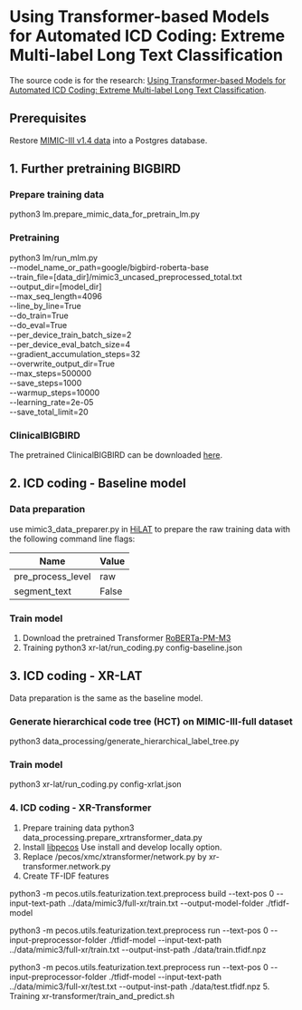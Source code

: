 # Using Transformer-based Models for Automated ICD Coding: Extreme Multi-label Long Text Classification

The source code is for the research: [Using Transformer-based Models for Automated ICD Coding: Extreme Multi-label Long Text Classification](https://).

## Prerequisites
Restore [MIMIC-III v1.4 data](https://physionet.org/content/mimiciii/1.4/) into a Postgres database. 

## 1. Further pretraining BIGBIRD
### Prepare training data
python3 lm.prepare_mimic_data_for_pretrain_lm.py

### Pretraining
python3 lm/run_mlm.py \
    --model_name_or_path=google/bigbird-roberta-base \
    --train_file=[data_dir]/mimic3_uncased_preprocessed_total.txt \
    --output_dir=[model_dir] \
    --max_seq_length=4096 \
    --line_by_line=True \
    --do_train=True \
    --do_eval=True \
    --per_device_train_batch_size=2 \
    --per_device_eval_batch_size=4 \
    --gradient_accumulation_steps=32 \
    --overwrite_output_dir=True \
    --max_steps=500000 \
    --save_steps=1000 \
    --warmup_steps=10000 \
    --learning_rate=2e-05 \
    --save_total_limit=20
### ClinicalBIGBIRD
The pretrained ClinicalBIGBIRD can be downloaded [here](https://unsw-my.sharepoint.com/:f:/g/personal/z5250377_ad_unsw_edu_au/EioZr7d0at9Krjlm37mz-NkBUg6l__57LREL-XK-fFOAjw?e=yAkWrL).

## 2. ICD coding - Baseline model
### Data preparation
use mimic3_data_preparer.py in [HiLAT](https://github.com/leiboliu/HiLAT/tree/main/hilat/data) to prepare the raw training data with the following command line flags:

|         Name       |  Value |
| ------------------ | ------ |
| pre_process_level  | raw    |
| segment_text       | False  |

### Train model
1. Download the pretrained Transformer [RoBERTa-PM-M3](https://dl.fbaipublicfiles.com/biolm/RoBERTa-base-PM-M3-Voc-distill-align-hf.tar.gz)
2. Training
python3 xr-lat/run_coding.py config-baseline.json

## 3. ICD coding - XR-LAT
Data preparation is the same as the baseline model.

### Generate hierarchical code tree (HCT) on MIMIC-III-full dataset
python3 data_processing/generate_hierarchical_label_tree.py

### Train model
python3 xr-lat/run_coding.py config-xrlat.json

### 4. ICD coding - XR-Transformer
1. Prepare training data
python3 data_processing.prepare_xrtransformer_data.py
2. Install [libpecos](https://github.com/amzn/pecos)
Use install and develop locally option.
3. Replace /pecos/xmc/xtransformer/network.py by xr-transformer.network.py
4. Create TF-IDF features

python3 -m pecos.utils.featurization.text.preprocess build --text-pos 0 --input-text-path ../data/mimic3/full-xr/train.txt --output-model-folder ./tfidf-model

python3 -m pecos.utils.featurization.text.preprocess run --text-pos 0 --input-preprocessor-folder ./tfidf-model --input-text-path ../data/mimic3/full-xr/train.txt --output-inst-path ./data/train.tfidf.npz

python3 -m pecos.utils.featurization.text.preprocess run --text-pos 0 --input-preprocessor-folder ./tfidf-model --input-text-path ../data/mimic3/full-xr/test.txt --output-inst-path ./data/test.tfidf.npz
5. Training
xr-transformer/train_and_predict.sh

